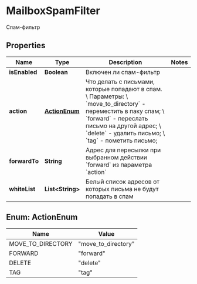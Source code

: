 

# MailboxSpamFilter

Спам-фильтр

## Properties

| Name | Type | Description | Notes |
|------------ | ------------- | ------------- | -------------|
|**isEnabled** | **Boolean** | Включен ли спам-фильтр |  |
|**action** | [**ActionEnum**](#ActionEnum) | Что делать с письмами, которые попадают в спам. \\  Параметры: \\  &#x60;move_to_directory&#x60; - переместить в паку спам; \\  &#x60;forward&#x60; - переслать письмо на другой адрес; \\  &#x60;delete&#x60; - удалить письмо; \\  &#x60;tag&#x60; - пометить письмо; |  |
|**forwardTo** | **String** | Адрес для пересылки при выбранном действии &#x60;forward&#x60; из параметра &#x60;action&#x60; |  |
|**whiteList** | **List&lt;String&gt;** | Белый список адресов от которых письма не будут попадать в спам |  |



## Enum: ActionEnum

| Name | Value |
|---- | -----|
| MOVE_TO_DIRECTORY | &quot;move_to_directory&quot; |
| FORWARD | &quot;forward&quot; |
| DELETE | &quot;delete&quot; |
| TAG | &quot;tag&quot; |



